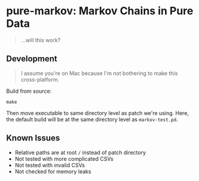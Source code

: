 # pure-markov: Markov Chains in Pure Data

> ...will this work?

## Development

> I assume you're on Mac because I'm not bothering to make this cross-platform.

Build from source:

```
make
```

Then move executable to same directory level as patch we're using. Here, the default build will be at the same directory level as `markov-test.pd`.

## Known Issues

- Relative paths are at root `/` instead of patch directory
- Not tested with more complicated CSVs
- Not tested with invalid CSVs
- Not checked for memory leaks
